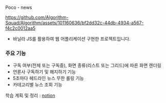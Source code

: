 Poco - news

https://github.com/Algorithm-Squad/Algorithm/assets/101160636/bf2dd32c-44db-4934-a567-f4c2c0012aa5

- 바닐라 JS를 활용하여 웹 어플리케이션 구현한 프로젝트입니다.

### 주요 기능
- 구독 여부(전체 또는 구독중), 화면 종류(리스트 또는 그리드)에 따른 화면 렌더링
- 언론사 구독하기 및 해지하기 기능
- 5초마다 헤드라인 뉴스 무한 롤링 기능
- 카테고리별 뉴스 조회 기능

학습 계획 및 정리 : [notion](https://maize-verbena-b5f.notion.site/1-1d3f0d51aaf04827b9fa99b37ede1ecd)
